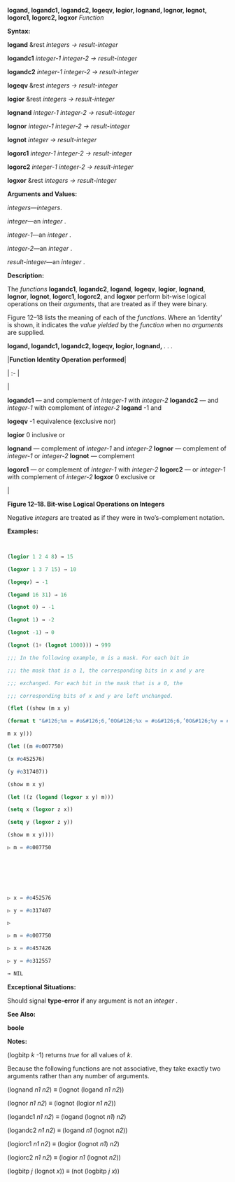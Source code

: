 **logand, logandc1, logandc2, logeqv, logior, lognand, lognor, lognot, logorc1, logorc2, logxor** *Function* 



**Syntax:** 



**logand** &amp;rest *integers → result-integer* 



**logandc1** *integer-1 integer-2 → result-integer* 



**logandc2** *integer-1 integer-2 → result-integer* 



**logeqv** &amp;rest *integers → result-integer* 



**logior** &amp;rest *integers → result-integer* 



**lognand** *integer-1 integer-2 → result-integer* 



**lognor** *integer-1 integer-2 → result-integer* 



**lognot** *integer → result-integer* 



**logorc1** *integer-1 integer-2 → result-integer* 



**logorc2** *integer-1 integer-2 → result-integer* 



**logxor** &amp;rest *integers → result-integer* 



**Arguments and Values:** 



*integers*—*integers*. 



*integer*—an *integer* . 



*integer-1*—an *integer* . 



*integer-2*—an *integer* . 



*result-integer*—an *integer* . 



**Description:** 



The *functions* **logandc1**, **logandc2**, **logand**, **logeqv**, **logior**, **lognand**, **lognor**, **lognot**, **logorc1**, **logorc2**, and **logxor** perform bit-wise logical operations on their *arguments*, that are treated as if they were binary. 



Figure 12–18 lists the meaning of each of the *functions*. Where an ‘identity’ is shown, it indicates the *value yielded* by the *function* when no *arguments* are supplied. 







 



 



**logand, logandc1, logandc2, logeqv, logior, lognand,** *. . .* 



|**Function Identity Operation performed**|

| :- |

|<p>**logandc1** — and complement of *integer-1* with *integer-2* **logandc2** — and *integer-1* with complement of *integer-2* **logand** -1 and </p><p>**logeqv** -1 equivalence (exclusive nor) </p><p>**logior** 0 inclusive or </p><p>**lognand** — complement of *integer-1* and *integer-2* **lognor** — complement of *integer-1* or *integer-2* **lognot** — complement </p><p>**logorc1** — or complement of *integer-1* with *integer-2* **logorc2** — or *integer-1* with complement of *integer-2* **logxor** 0 exclusive or</p>|





**Figure 12–18. Bit-wise Logical Operations on Integers** 



Negative *integers* are treated as if they were in two’s-complement notation. 



**Examples:**
```lisp
 

(logior 1 2 4 8) → 15 

(logxor 1 3 7 15) → 10 

(logeqv) → -1 

(logand 16 31) → 16 

(lognot 0) → -1 

(lognot 1) → -2 

(lognot -1) → 0 

(lognot (1+ (lognot 1000))) → 999 

;;; In the following example, m is a mask. For each bit in 

;;; the mask that is a 1, the corresponding bits in x and y are 

;;; exchanged. For each bit in the mask that is a 0, the 

;;; corresponding bits of x and y are left unchanged. 

(flet ((show (m x y) 

(format t "&#126;%m = #o&#126;6,’0O&#126;%x = #o&#126;6,’0O&#126;%y = #o&#126;6,’0O&#126;%" 

m x y))) 

(let ((m #o007750) 

(x #o452576) 

(y #o317407)) 

(show m x y) 

(let ((z (logand (logxor x y) m))) 

(setq x (logxor z x)) 

(setq y (logxor z y)) 

(show m x y)))) 

▷ m = #o007750 



 

 

▷ x = #o452576 

▷ y = #o317407 

▷ 

▷ m = #o007750 

▷ x = #o457426 

▷ y = #o312557 

→ NIL 


```
**Exceptional Situations:** 



Should signal **type-error** if any argument is not an *integer* . 



**See Also:** 



**boole** 



**Notes:** 



(logbitp *k* -1) returns *true* for all values of *k*. 



Because the following functions are not associative, they take exactly two arguments rather than any number of arguments. 



(lognand *n1 n2*) *≡* (lognot (logand *n1 n2*)) 



(lognor *n1 n2*) *≡* (lognot (logior *n1 n2*)) 



(logandc1 *n1 n2*) *≡* (logand (lognot *n1*) *n2*) 



(logandc2 *n1 n2*) *≡* (logand *n1* (lognot *n2*)) 



(logiorc1 *n1 n2*) *≡* (logior (lognot *n1*) *n2*) 



(logiorc2 *n1 n2*) *≡* (logior *n1* (lognot *n2*)) 



(logbitp *j* (lognot *x*)) *≡* (not (logbitp *j x*)) 



